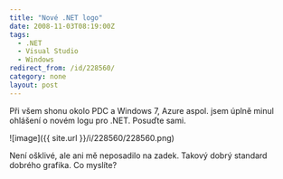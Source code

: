 ```yaml
---
title: "Nové .NET logo"
date: 2008-11-03T08:19:00Z
tags:
  - .NET
  - Visual Studio
  - Windows
redirect_from: /id/228560/
category: none
layout: post
---
```

Při všem shonu okolo PDC a Windows 7, Azure aspol. jsem úplně minul ohlášení o novém logu pro .NET. Posuďte sami.

![image]({{ site.url }}/i/228560/228560.png)

Není ošklivé, ale ani mě neposadilo na zadek. Takový dobrý standard dobrého grafika. Co myslíte?

